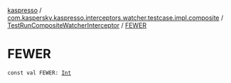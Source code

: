 [kaspresso](../../index.md) / [com.kaspersky.kaspresso.interceptors.watcher.testcase.impl.composite](../index.md) / [TestRunCompositeWatcherInterceptor](index.md) / [FEWER](./-f-e-w-e-r.md)

# FEWER

`const val FEWER: `[`Int`](https://kotlinlang.org/api/latest/jvm/stdlib/kotlin/-int/index.html)